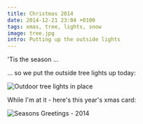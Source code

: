```yaml
---
title: Christmas 2014
date: 2014-12-21 23:04 +0100
tags: xmas, tree, lights, snow
image: tree.jpg
intro: Putting up the outside lights
---
```


'Tis the season ...

... so we put the outside tree lights up today:

![Outdoor tree lights in place](/images/posts/2014/12/tree.jpg)

While I'm at it - here's this year's xmas card:

![Seasons Greetings - 2014](/images/posts/2014/12/card.png)
